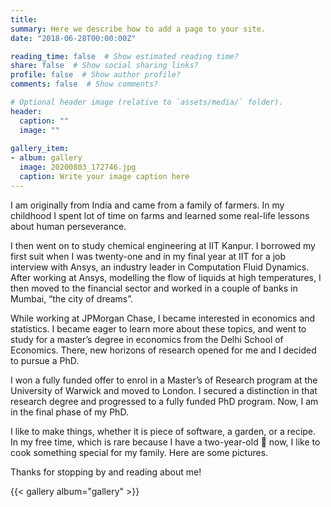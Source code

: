 ```yaml
---
title: 
summary: Here we describe how to add a page to your site.
date: "2018-06-28T00:00:00Z"

reading_time: false  # Show estimated reading time?
share: false  # Show social sharing links?
profile: false  # Show author profile?
comments: false  # Show comments?

# Optional header image (relative to `assets/media/` folder).
header:
  caption: ""
  image: ""
  
gallery_item:
- album: gallery
  image: 20200803_172746.jpg
  caption: Write your image caption here
---
```


I am originally from India and came from a family of farmers. In my childhood I spent lot of time on farms and learned some real-life lessons about human perseverance. 

I then went on to study chemical engineering at IIT Kanpur. I borrowed my first suit when I was twenty-one and in my final year at IIT for a job interview with Ansys, an industry leader in Computation Fluid Dynamics. After working at Ansys, modelling the flow of liquids at high temperatures, I then moved to the financial sector and worked in a couple of banks in Mumbai, “the city of dreams”. 
 

While working at JPMorgan Chase, I became interested in economics and statistics. I became eager to learn more about these topics, and went to study for a master’s degree in economics from the Delhi School of Economics. There, new horizons of research opened for me and I decided to pursue a PhD. 


I won a fully funded offer to enrol in a Master’s of Research program at the University of Warwick and moved to London. I secured a distinction in that research degree and progressed to a fully funded PhD program. Now, I am in the final phase of my PhD. 
 

I like to make things, whether it is piece of software, a garden, or a recipe. In my free time, which is rare because I have a two-year-old 👶 now, I like to cook something special for my family. Here are some pictures. 

Thanks for stopping by and reading about me! 

{{< gallery album="gallery" >}}
